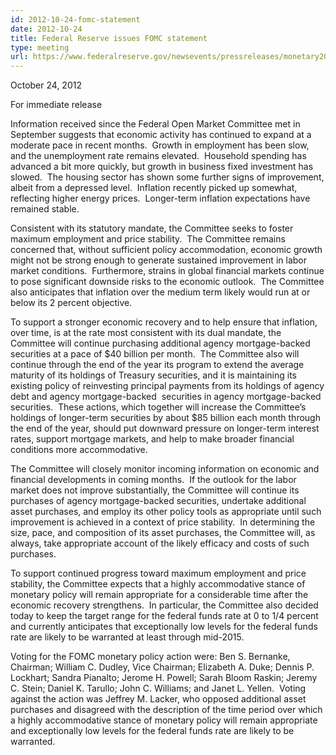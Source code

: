 ```yaml
---
id: 2012-10-24-fomc-statement
date: 2012-10-24
title: Federal Reserve issues FOMC statement
type: meeting
url: https://www.federalreserve.gov/newsevents/pressreleases/monetary20121024a.htm
---
```


October 24, 2012

For immediate release

Information received since the Federal Open Market Committee met in September suggests that economic activity has continued to expand at a moderate pace in recent months.  Growth in employment has been slow, and the unemployment rate remains elevated.  Household spending has advanced a bit more quickly, but growth in business fixed investment has slowed.  The housing sector has shown some further signs of improvement, albeit from a depressed level.  Inflation recently picked up somewhat, reflecting higher energy prices.  Longer-term inflation expectations have remained stable.

Consistent with its statutory mandate, the Committee seeks to foster maximum employment and price stability.  The Committee remains concerned that, without sufficient policy accommodation, economic growth might not be strong enough to generate sustained improvement in labor market conditions.  Furthermore, strains in global financial markets continue to pose significant downside risks to the economic outlook.  The Committee also anticipates that inflation over the medium term likely would run at or below its 2 percent objective.

To support a stronger economic recovery and to help ensure that inflation, over time, is at the rate most consistent with its dual mandate, the Committee will continue purchasing additional agency mortgage-backed securities at a pace of $40 billion per month.  The Committee also will continue through the end of the year its program to extend the average maturity of its holdings of Treasury securities, and it is maintaining its existing policy of reinvesting principal payments from its holdings of agency debt and agency mortgage-backed  securities in agency mortgage-backed securities.  These actions, which together will increase the Committee’s holdings of longer-term securities by about $85 billion each month through the end of the year, should put downward pressure on longer-term interest rates, support mortgage markets, and help to make broader financial conditions more accommodative.

The Committee will closely monitor incoming information on economic and financial developments in coming months.  If the outlook for the labor market does not improve substantially, the Committee will continue its purchases of agency mortgage-backed securities, undertake additional asset purchases, and employ its other policy tools as appropriate until such improvement is achieved in a context of price stability.  In determining the size, pace, and composition of its asset purchases, the Committee will, as always, take appropriate account of the likely efficacy and costs of such purchases.

To support continued progress toward maximum employment and price stability, the Committee expects that a highly accommodative stance of monetary policy will remain appropriate for a considerable time after the economic recovery strengthens.  In particular, the Committee also decided today to keep the target range for the federal funds rate at 0 to 1/4 percent and currently anticipates that exceptionally low levels for the federal funds rate are likely to be warranted at least through mid-2015.

Voting for the FOMC monetary policy action were: Ben S. Bernanke, Chairman; William C. Dudley, Vice Chairman; Elizabeth A. Duke; Dennis P. Lockhart; Sandra Pianalto; Jerome H. Powell; Sarah Bloom Raskin; Jeremy C. Stein; Daniel K. Tarullo; John C. Williams; and Janet L. Yellen.  Voting against the action was Jeffrey M. Lacker, who opposed additional asset purchases and disagreed with the description of the time period over which a highly accommodative stance of monetary policy will remain appropriate and exceptionally low levels for the federal funds rate are likely to be warranted.
